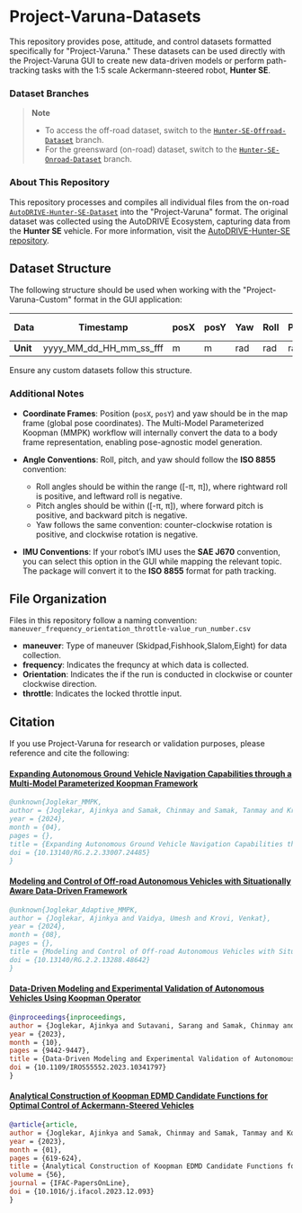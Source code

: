 # Project-Varuna-Datasets

This repository provides pose, attitude, and control datasets formatted specifically for "Project-Varuna." These datasets can be used directly with the Project-Varuna GUI to create new data-driven models or perform path-tracking tasks with the 1:5 scale Ackermann-steered robot, **Hunter SE**.

### Dataset Branches

> **Note**  
> - To access the off-road dataset, switch to the [`Hunter-SE-Offroad-Dataset`](https://github.com/Tinker-Twins/AutoDRIVE-Hunter-SE-Dataset/tree/off-road-dataset) branch.
> - For the greensward (on-road) dataset, switch to the [`Hunter-SE-Onroad-Dataset`](https://github.com/Tinker-Twins/AutoDRIVE-Hunter-SE-Dataset/tree/greensward-dataset) branch.

### About This Repository

This repository processes and compiles all individual files from the on-road [`AutoDRIVE-Hunter-SE-Dataset`](https://github.com/Tinker-Twins/AutoDRIVE-Hunter-SE-Dataset) into the "Project-Varuna" format. The original dataset was collected using the AutoDRIVE Ecosystem, capturing data from the **Hunter SE** vehicle. For more information, visit the [AutoDRIVE-Hunter-SE repository](https://github.com/Tinker-Twins/AutoDRIVE).

## Dataset Structure

The following structure should be used when working with the "Project-Varuna-Custom" format in the GUI application:

| **Data**    | Timestamp               | posX | posY | Yaw | Roll | Pitch | Input Velocity | Steering |
|-------------|-------------------------|------|------|-----|------|-------|----------------|----------|
| **Unit**    | yyyy_MM_dd_HH_mm_ss_fff | m    | m    | rad | rad  | rad   | m/s            | rad      |

Ensure any custom datasets follow this structure.

### Additional Notes

- **Coordinate Frames**: Position (`posX`, `posY`) and yaw should be in the map frame (global pose coordinates). The Multi-Model Parameterized Koopman (MMPK) workflow will internally convert the data to a body frame representation, enabling pose-agnostic model generation.
  
- **Angle Conventions**: Roll, pitch, and yaw should follow the **ISO 8855** convention:
  - Roll angles should be within the range \([-π, π]\), where rightward roll is positive, and leftward roll is negative.
  - Pitch angles should be within \([-π, π]\), where forward pitch is positive, and backward pitch is negative.
  - Yaw follows the same convention: counter-clockwise rotation is positive, and clockwise rotation is negative.

- **IMU Conventions**: If your robot’s IMU uses the **SAE J670** convention, you can select this option in the GUI while mapping the relevant topic. The package will convert it to the **ISO 8855** format for path tracking.

## File Organization

Files in this repository follow a naming convention: `maneuver_frequency_orientation_throttle-value_run_number.csv`

- **maneuver**: Type of maneuver (Skidpad,Fishhook,Slalom,Eight) for data collection.
- **frequency**: Indicates the frequncy at which data is collected.
- **Orientation**: Indicates the if the run is conducted in clockwise or counter clockwise direction.
- **throttle**: Indicates the locked throttle input.

## Citation

If you use Project-Varuna for research or validation purposes, please reference and cite the following:

#### [Expanding Autonomous Ground Vehicle Navigation Capabilities through a Multi-Model Parameterized Koopman Framework](https://www.researchgate.net/publication/380152547_Expanding_Autonomous_Ground_Vehicle_Navigation_Capabilities_through_a_Multi-Model_Parameterized_Koopman_Framework)
```bibtex
@unknown{Joglekar_MMPK,
author = {Joglekar, Ajinkya and Samak, Chinmay and Samak, Tanmay and Krovi, Venkat and Vaidya, Umesh},
year = {2024},
month = {04},
pages = {},
title = {Expanding Autonomous Ground Vehicle Navigation Capabilities through a Multi-Model Parameterized Koopman Framework},
doi = {10.13140/RG.2.2.33007.24485}
}
```

#### [Modeling and Control of Off-road Autonomous Vehicles with Situationally Aware Data-Driven Framework](https://www.researchgate.net/publication/383427789_Modeling_and_Control_of_Off-road_Autonomous_Vehicles_with_Situationally_Aware_Data-Driven_Framework)
```bibtex
@unknown{Joglekar_Adaptive_MMPK,
author = {Joglekar, Ajinkya and Vaidya, Umesh and Krovi, Venkat},
year = {2024},
month = {08},
pages = {},
title = {Modeling and Control of Off-road Autonomous Vehicles with Situationally Aware Data-Driven Framework},
doi = {10.13140/RG.2.2.13288.48642}
}
```



#### [Data-Driven Modeling and Experimental Validation of Autonomous Vehicles Using Koopman Operator](https://www.researchgate.net/publication/380152547_Expanding_Autonomous_Ground_Vehicle_Navigation_Capabilities_through_a_Multi-Model_Parameterized_Koopman_Framework)
```bibtex
@inproceedings{inproceedings,
author = {Joglekar, Ajinkya and Sutavani, Sarang and Samak, Chinmay and Samak, Tanmay and Kosaraju, Krishna and Smereka, Jonathon and Gorsich, David and Vaidya, Umesh and Krovi, Venkat},
year = {2023},
month = {10},
pages = {9442-9447},
title = {Data-Driven Modeling and Experimental Validation of Autonomous Vehicles Using Koopman Operator},
doi = {10.1109/IROS55552.2023.10341797}
}
```

#### [Analytical Construction of Koopman EDMD Candidate Functions for Optimal Control of Ackermann-Steered Vehicles](https://par.nsf.gov/servlets/purl/10491343)
```bibtex
@article{article,
author = {Joglekar, Ajinkya and Samak, Chinmay and Samak, Tanmay and Kosaraju, Krishna and Smereka, Jonathon and Brudnak, Mark and Gorsich, David and Krovi, Venkat and Vaidya, Umesh},
year = {2023},
month = {01},
pages = {619-624},
title = {Analytical Construction of Koopman EDMD Candidate Functions for Optimal Control of Ackermann-Steered Vehicles},
volume = {56},
journal = {IFAC-PapersOnLine},
doi = {10.1016/j.ifacol.2023.12.093}
}
```